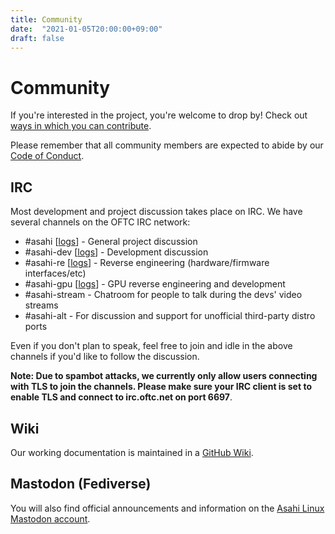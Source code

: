 ```yaml
---
title: Community
date:  "2021-01-05T20:00:00+09:00"
draft: false
---
```


# Community

If you're interested in the project, you're welcome to drop by!  Check out [ways in which you can contribute](/contribute).

Please remember that all community members are expected to abide by our [Code of Conduct](/code-of-conduct).

## IRC

Most development and project discussion takes place on IRC. We have several channels on the OFTC IRC network:

* #asahi [[logs](https://oftc.irclog.whitequark.org/asahi)] - General project discussion
* #asahi-dev [[logs](https://oftc.irclog.whitequark.org/asahi-dev)] - Development discussion
* #asahi-re [[logs](https://oftc.irclog.whitequark.org/asahi-re)] - Reverse engineering (hardware/firmware interfaces/etc)
* #asahi-gpu [[logs](https://oftc.irclog.whitequark.org/asahi-gpu)] - GPU reverse engineering and development
* #asahi-stream - Chatroom for people to talk during the devs' video streams
* #asahi-alt - For discussion and support for unofficial third-party distro ports

Even if you don't plan to speak, feel free to join and idle in the above channels if you'd like to follow the discussion.

**Note: Due to spambot attacks, we currently only allow users connecting with TLS to join the channels. Please make sure your IRC client is set to enable TLS and connect to irc.oftc.net on port 6697**.

## Wiki

Our working documentation is maintained in a [GitHub Wiki](https://github.com/AsahiLinux/docs/wiki/).

## Mastodon (Fediverse)

You will also find official announcements and information on the [Asahi Linux Mastodon account](https://social.treehouse.systems/@AsahiLinux).
